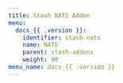 ```yaml
---
title: Stash NATS Addon
menu:
  docs_{{ .version }}:
    identifier: stash-nats
    name: NATS
    parent: stash-addons
    weight: 90
menu_name: docs_{{ .version }}
---
```


